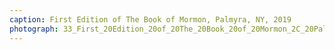 ```yaml
---
caption: First Edition of The Book of Mormon, Palmyra, NY, 2019
photograph: 33_First_20Edition_20of_20The_20Book_20of_20Mormon_2C_20Palmyra_2C_20NY_2C_202019.jpg
---
```

